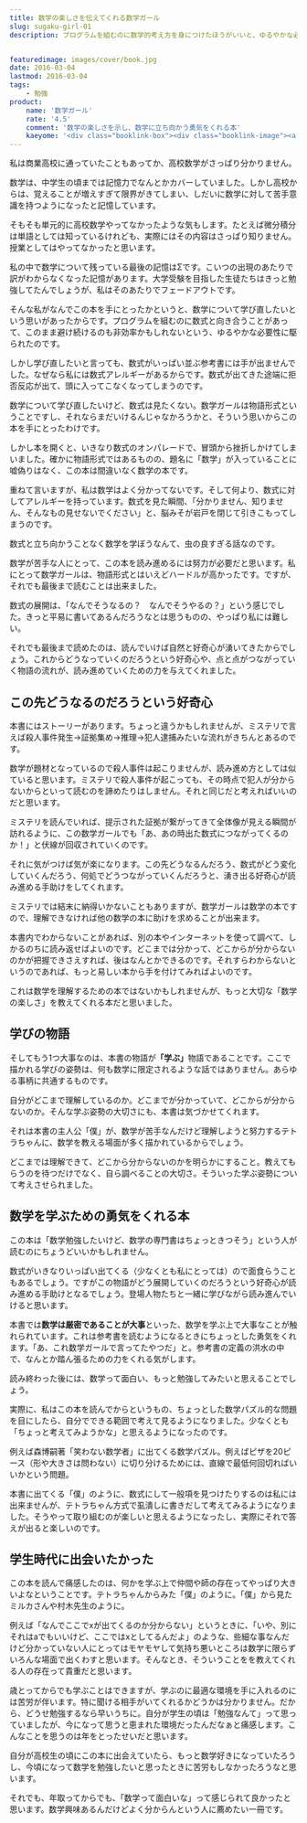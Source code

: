 ```yaml
---
title: 数学の楽しさを伝えてくれる数学ガール
slug: sugaku-girl-01
description: プログラムを組むのに数学的考え方を身につけたほうがいいと、ゆるやかな必要性に駆られて手にとってみました。物語形式ではありますが、数式に拒絶反応を持つ私にはややハードルが高かったです。しかし、それでも読んでよかったなと思える本でした。


featuredimage: images/cover/book.jpg
date: 2016-03-04
lastmod: 2016-03-04
tags: 
    - 勉強
product:
    name: '数学ガール'
    rate: '4.5'
    comment: '数学の楽しさを示し、数学に立ち向かう勇気をくれる本'
    kaeyome: '<div class="booklink-box"><div class="booklink-image"><a href="http://www.amazon.co.jp/exec/obidos/asin/4797341378/illusionspace-22/" target="_blank" rel="nofollow" ><img src="http://ecx.images-amazon.com/images/I/5131Hk70YkL._SL160_.jpg" style="border: none;" /></a></div><div class="booklink-info"><div class="booklink-name"><a href="http://www.amazon.co.jp/exec/obidos/asin/4797341378/illusionspace-22/" target="_blank" rel="nofollow" >数学ガール (数学ガールシリーズ 1)</a><div class="booklink-powered-date">posted with <a href="http://yomereba.com" rel="nofollow" target="_blank">ヨメレバ</a></div></div><div class="booklink-detail">結城 浩 SBクリエイティブ 2007-06-27    </div><div class="booklink-link2"><div class="shoplinkamazon"><a href="http://www.amazon.co.jp/exec/obidos/asin/4797341378/illusionspace-22/" target="_blank" rel="nofollow" >Amazon</a></div><div class="shoplinkkindle"><a href="http://www.amazon.co.jp/exec/obidos/ASIN/B00EYXMA9I/illusionspace-22/" target="_blank" rel="nofollow" >Kindle</a></div><div class="shoplinkrakuten"><a href="http://hb.afl.rakuten.co.jp/hgc/11acbc01.369b1bf6.11acbc02.cabf9fe9/?pc=http%3A%2F%2Fbooks.rakuten.co.jp%2Frb%2F4437798%2F%3Fscid%3Daf_ich_link_urltxt%26m%3Dhttp%3A%2F%2Fm.rakuten.co.jp%2Fev%2Fbook%2F" target="_blank" rel="nofollow" >楽天ブックス</a></div>                  	  <div class="shoplinkkino"><a href="http://ck.jp.ap.valuecommerce.com/servlet/referral?sid=3085416&pid=882196163&vc_url=http%3A%2F%2Fwww.kinokuniya.co.jp%2Ff%2Fdsg-01-9784797341379" target="_blank" rel="nofollow" >紀伊國屋書店<img src="http://ad.jp.ap.valuecommerce.com/servlet/gifbanner?sid=3085416&pid=882196163" height="1" width="1" border="0"></a></div>	  	  	</div></div><div class="booklink-footer"></div></div>'
---
```


私は商業高校に通っていたこともあってか、高校数学がさっぱり分かりません。

数学は、中学生の頃までは記憶力でなんとかカバーしていました。しかし高校からは、覚えることが増えすぎて限界がきてしまい、しだいに数学に対して苦手意識を持つようになったと記憶しています。

そもそも単元的に高校数学やってなかったような気もします。たとえば微分積分は単語としては知っているけれども、実際にはその内容はさっぱり知りません。授業としてはやってなかったと思います。

私の中で数学について残っている最後の記憶はΣです。こいつの出現のあたりで訳がわからなくなった記憶があります。大学受験を目指した生徒たちはきっと勉強してたんでしょうが、私はそのあたりでフェードアウトです。

そんな私がなんでこの本を手にとったかというと、数学について学び直したいという思いがあったからです。プログラムを組むのに数式と向き合うことがあって、このまま避け続けるのも非効率かもしれないという、ゆるやかな必要性に駆られたのです。

しかし学び直したいと言っても、数式がいっぱい並ぶ参考書には手が出ませんでした。なぜなら私には数式アレルギーがあるからです。数式が出てきた途端に拒否反応が出て、頭に入ってこなくなってしまうのです。

数学について学び直したいけど、数式は見たくない。数学ガールは物語形式ということですし、それならまだいけるんじゃなかろうかと、そういう思いからこの本を手にとったわけです。

しかし本を開くと、いきなり数式のオンパレードで、冒頭から挫折しかけてしまいました。確かに物語形式ではあるものの、題名に「数学」が入っていることに嘘偽りはなく、この本は間違いなく数学の本です。

重ねて言いますが、私は数学はよく分かってないです。そして何より、数式に対してアレルギーを持っています。数式を見た瞬間、「分かりません、知りません、そんなもの見せないでください」と、脳みそが岩戸を閉じて引きこもってしまうのです。

数式と立ち向かうことなく数学を学ぼうなんて、虫の良すぎる話なのです。

数学が苦手な人にとって、この本を読み進めるには努力が必要だと思います。私にとって数学ガールは、物語形式とはいえどハードルが高かったです。ですが、それでも最後まで読むことは出来ました。

数式の展開は、「なんでそうなるの？　なんでそうやるの？」という感じでした。きっと平易に書いてあるんだろうなとは思うものの、やっぱり私には難しい。

それでも最後まで読めたのは、読んでいけば自然と好奇心が湧いてきたからでしょう。これからどうなっていくのだろうという好奇心や、点と点がつながっていく物語の流れが、読み進めていくための力を与えてくれました。


## この先どうなるのだろうという好奇心


本書にはストーリーがあります。ちょっと違うかもしれませんが、ミステリで言えば殺人事件発生→証拠集め→推理→犯人逮捕みたいな流れがきちんとあるのです。

数学が題材となっているので殺人事件は起こりませんが、読み進め方としては似ていると思います。ミステリで殺人事件が起こっても、その時点で犯人が分からないからといって読むのを諦めたりはしません。それと同じだと考えればいいのだと思います。

ミステリを読んでいれば、提示された証拠が繋がってきて全体像が見える瞬間が訪れるように、この数学ガールでも「あ、あの時出た数式につながってくるのか！」と伏線が回収されていくのです。

それに気がつけば気が楽になります。この先どうなるんだろう、数式がどう変化していくんだろう、何処でどうつながっていくんだろうと、湧き出る好奇心が読み進める手助けをしてくれます。

ミステリでは結末に納得いかないこともありますが、数学ガールは数学の本ですので、理解できなければ他の数学の本に助けを求めることが出来ます。

本書内でわからないことがあれば、別の本やインターネットを使って調べて、しかるのちに読み返せばよいのです。どこまでは分かって、どこからが分からないのかが把握できさえすれば、後はなんとかできるのです。それすらわからないというのであれば、もっと易しい本から手を付けてみればよいのです。

これは数学を理解するための本ではないかもしれませんが、もっと大切な「数学の楽しさ」を教えてくれる本だと思いました。


## 学びの物語


そしてもう1つ大事なのは、本書の物語が<strong>「学ぶ」</strong>物語であることです。ここで描かれる学びの姿勢は、何も数学に限定されるような話ではありません。あらゆる事柄に共通するものです。

自分がどこまで理解しているのか。どこまでが分かっていて、どこからが分からないのか。そんな学ぶ姿勢の大切さにも、本書は気づかせてくれます。

それは本書の主人公「僕」が、数学が苦手なんだけど理解しようと努力するテトラちゃんに、数学を教える場面が多く描かれているからでしょう。

どこまでは理解できて、どこから分からないのかを明らかにすること。教えてもらうのを待つだけでなく、自ら調べることの大切さ。そういった学ぶ姿勢について考えさせられました。


## 数学を学ぶための勇気をくれる本


この本は「数学勉強したいけど、数学の専門書はちょっときつそう」という人が読むのにちょうどいいかもしれません。

数式がいきなりいっぱい出てくる（少なくとも私にとっては）ので面食らうこともあるでしょう。ですがこの物語がどう展開していくのだろうという好奇心が読み進める手助けとなるでしょう。登場人物たちと一緒に学びながら読み進んでいけると思います。

本書では<strong>数学は厳密であることが大事</strong>といった、数学を学ぶ上で大事なことが触れられています。これは参考書を読むようになるときにちょっとした勇気をくれます。「あ、これ数学ガールで言ってたやつだ」と。参考書の定義の洪水の中で、なんとか踏ん張るための力をくれる気がします。

読み終わった後には、数学って面白い、もっと勉強してみたいと思えることでしょう。

実際に、私はこの本を読んでからというもの、ちょっとした数学パズル的な問題を目にしたら、自分でできる範囲で考えて見るようになりました。少なくとも「ちょっと考えてみようかな」と思えるようになったのです。

例えば森博嗣著「笑わない数学者」に出てくる数学パズル。例えばピザを20ピース（形や大きさは問わない）に切り分けるためには、直線で最低何回切ればいいかという問題。

本書に出てくる「僕」のように、数式にして一般項を見つけたりするのは私には出来ませんが、テトラちゃん方式で虱潰しに書きだして考えてみるようになりました。そうやって取り組むのが楽しいと思えるようになったし、実際にそれで答えが出ると楽しいのです。


## 学生時代に出会いたかった


この本を読んで痛感したのは、何かを学ぶ上で仲間や師の存在ってやっぱり大きいよなということです。テトラちゃんからみた「僕」のように。「僕」から見たミルカさんや村木先生のように。

例えば「なんでここでxが出てくるのか分からない」というときに、「いや、別にそれはaでもいいけど、ここではxとしてるんだよ」のような、些細な事なんだけど分かっていない人にとってはモヤモヤして気持ち悪いところは数学に限らずいろんな場面で出くわすと思います。そんなとき、そういうことをを教えてくれる人の存在って貴重だと思います。

歳とってからでも学ぶことはできますが、学ぶのに最適な環境を手に入れるのには苦労が伴います。特に聞ける相手がいてくれるかどうかは分かりません。だから、どうせ勉強するなら早いうちに。自分が学生の頃は「勉強なんて」って思っていましたが、今になって思うと恵まれた環境だったんだなぁと痛感します。こんなことを思うのは年をとったせいだと思います。

自分が高校生の頃にこの本に出会えていたら、もっと数学好きになっていたろうし、今頃になって数学を勉強したいと思ったときに苦労もしなかったろうなと思います。

それでも、年取ってからでも、「数学って面白いな」って感じられて良かったと思います。数学興味あるんだけどよく分からんという人に薦めたい一冊です。


  